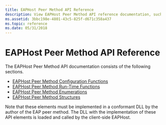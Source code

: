 ```yaml
---
title: EAPHost Peer Method API Reference
description: View EAPHost Peer Method API reference documentation, such as EAPHost Peer Method Configuration Functions.
ms.assetid: 3bbc198e-4801-43c5-825f-d671c358a437
ms.topic: reference
ms.date: 05/31/2018
---
```


# EAPHost Peer Method API Reference

The EAPHost Peer Method API documentation consists of the following sections.

-   [EAPHost Peer Method Configuration Functions](eaphost-peer-method-configuration-functions.md)
-   [EAPHost Peer Method Run-Time Functions](eaphost-peer-method-run-time-functions.md)
-   [EAPHost Peer Method Enumerations](eap-host-peer-method-enumerations.md)
-   [EAPHost Peer Method Structures](eap-host-peer-method-structures.md)

Note that these elements must be implemented in a conformant DLL by the author of the EAP peer method. The DLL with the implementation of these API elements is loaded and called by the client-side EAPHost.

 

 




